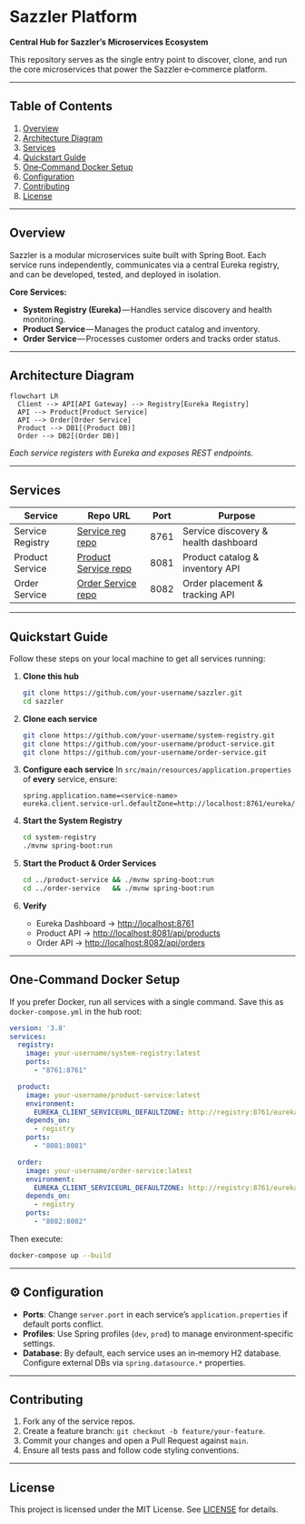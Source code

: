 # Sazzler Platform

**Central Hub for Sazzler’s Microservices Ecosystem**

This repository serves as the single entry point to discover, clone, and run the core microservices that power the Sazzler e‑commerce platform.

---

##  Table of Contents

1. [Overview](#overview)
2. [Architecture Diagram](#architecture-diagram)
3. [Services](#services)
4. [Quickstart Guide](#quickstart-guide)
5. [One‑Command Docker Setup](#one-command-docker-setup)
6. [Configuration](#configuration)
7. [Contributing](#contributing)
8. [License](#license)

---

##  Overview

Sazzler is a modular microservices suite built with Spring Boot. Each service runs independently, communicates via a central Eureka registry, and can be developed, tested, and deployed in isolation.

**Core Services:**

* **System Registry (Eureka)** — Handles service discovery and health monitoring.
* **Product Service** — Manages the product catalog and inventory.
* **Order Service** — Processes customer orders and tracks order status.

---

##  Architecture Diagram

```mermaid
flowchart LR
  Client --> API[API Gateway] --> Registry[Eureka Registry]
  API --> Product[Product Service]
  API --> Order[Order Service]
  Product --> DB1[(Product DB)]
  Order --> DB2[(Order DB)]
```

*Each service registers with Eureka and exposes REST endpoints.*

---

##  Services

| Service         | Repo URL                                                                                             | Port | Purpose                              |
| --------------- | ---------------------------------------------------------------------------------------------------- | ---- | ------------------------------------ |
| Service Registry | [Service reg repo](https://github.com/amodhyh/sazzler-service-registry.git) | 8761 | Service discovery & health dashboard |
| Product Service | [Product Service repo](https://github.com/your-username/product-service) | 8081 | Product catalog & inventory API      |
| Order Service   | [Order Service repo](https://github.com/amodhyh/Sazzler-Order-Service.git)     | 8082 | Order placement & tracking API       |

---

##  Quickstart Guide

Follow these steps on your local machine to get all services running:

1. **Clone this hub**

   ```bash
   git clone https://github.com/your-username/sazzler.git
   cd sazzler
   ```
2. **Clone each service**

   ```bash
   git clone https://github.com/your-username/system-registry.git
   git clone https://github.com/your-username/product-service.git
   git clone https://github.com/your-username/order-service.git
   ```
3. **Configure each service**
   In `src/main/resources/application.properties` of **every** service, ensure:

   ```properties
   spring.application.name=<service-name>
   eureka.client.service-url.defaultZone=http://localhost:8761/eureka/
   ```
4. **Start the System Registry**

   ```bash
   cd system-registry
   ./mvnw spring-boot:run
   ```
5. **Start the Product & Order Services**

   ```bash
   cd ../product-service && ./mvnw spring-boot:run
   cd ../order-service   && ./mvnw spring-boot:run
   ```
6. **Verify**

   * Eureka Dashboard → [http://localhost:8761](http://localhost:8761)
   * Product API      → [http://localhost:8081/api/products](http://localhost:8081/api/products)
   * Order API        → [http://localhost:8082/api/orders](http://localhost:8082/api/orders)

---

##  One‑Command Docker Setup

If you prefer Docker, run all services with a single command. Save this as `docker-compose.yml` in the hub root:

```yaml
version: '3.8'
services:
  registry:
    image: your-username/system-registry:latest
    ports:
      - "8761:8761"

  product:
    image: your-username/product-service:latest
    environment:
      EUREKA_CLIENT_SERVICEURL_DEFAULTZONE: http://registry:8761/eureka/
    depends_on:
      - registry
    ports:
      - "8081:8081"

  order:
    image: your-username/order-service:latest
    environment:
      EUREKA_CLIENT_SERVICEURL_DEFAULTZONE: http://registry:8761/eureka/
    depends_on:
      - registry
    ports:
      - "8082:8082"
```

Then execute:

```bash
docker-compose up --build
```

---

## ⚙ Configuration

* **Ports**: Change `server.port` in each service’s `application.properties` if default ports conflict.
* **Profiles**: Use Spring profiles (`dev`, `prod`) to manage environment‑specific settings.
* **Database**: By default, each service uses an in‑memory H2 database. Configure external DBs via `spring.datasource.*` properties.

---

##  Contributing

1. Fork any of the service repos.
2. Create a feature branch: `git checkout -b feature/your-feature`.
3. Commit your changes and open a Pull Request against `main`.
4. Ensure all tests pass and follow code styling conventions.

---

##  License

This project is licensed under the MIT License. See [LICENSE](LICENSE) for details.
